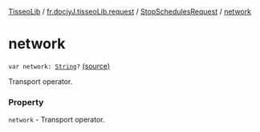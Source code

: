 [TisseoLib](../../index.md) / [fr.docjyJ.tisseoLib.request](../index.md) / [StopSchedulesRequest](index.md) / [network](./network.md)

# network

`var network: `[`String`](https://kotlinlang.org/api/latest/jvm/stdlib/kotlin/-string/index.html)`?` [(source)](https://github.com/docjyJ/TisseoLib/tree/master/src/main/kotlin/fr/docjyJ/tisseoLib/request/StopSchedulesRequest.kt#L33)

Transport operator.

### Property

`network` - Transport operator.